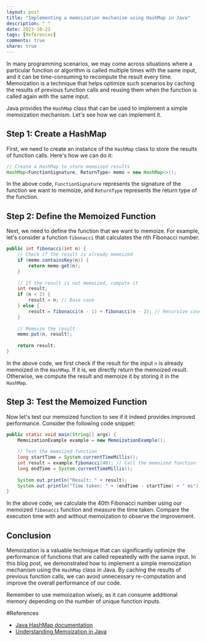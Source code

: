```yaml
---
layout: post
title: "Implementing a memoization mechanism using HashMap in Java"
description: " "
date: 2023-10-23
tags: [References]
comments: true
share: true
---
```


In many programming scenarios, we may come across situations where a particular function or algorithm is called multiple times with the same input, and it can be time-consuming to recompute the result every time. Memoization is a technique that helps optimize such scenarios by caching the results of previous function calls and reusing them when the function is called again with the same input.

Java provides the `HashMap` class that can be used to implement a simple memoization mechanism. Let's see how we can implement it.

## Step 1: Create a HashMap

First, we need to create an instance of the `HashMap` class to store the results of function calls. Here's how we can do it:

```java
// Create a HashMap to store memoized results
HashMap<FunctionSignature, ReturnType> memo = new HashMap<>();
```

In the above code, `FunctionSignature` represents the signature of the function we want to memoize, and `ReturnType` represents the return type of the function.

## Step 2: Define the Memoized Function

Next, we need to define the function that we want to memoize. For example, let's consider a function `fibonacci` that calculates the nth Fibonacci number.

```java
public int fibonacci(int n) {
    // Check if the result is already memoized
    if (memo.containsKey(n)) {
        return memo.get(n);
    }
    
    // If the result is not memoized, compute it
    int result;
    if (n < 2) {
        result = n; // Base case
    } else {
        result = fibonacci(n - 1) + fibonacci(n - 2); // Recursive case
    }
    
    // Memoize the result
    memo.put(n, result);
    
    return result;
}
```

In the above code, we first check if the result for the input `n` is already memoized in the `HashMap`. If it is, we directly return the memoized result. Otherwise, we compute the result and memoize it by storing it in the `HashMap`.

## Step 3: Test the Memoized Function

Now let's test our memoized function to see if it indeed provides improved performance. Consider the following code snippet:

```java
public static void main(String[] args) {
    MemoizationExample example = new MemoizationExample();
    
    // Test the memoized function
    long startTime = System.currentTimeMillis();
    int result = example.fibonacci(40); // Call the memoized function
    long endTime = System.currentTimeMillis();
    
    System.out.println("Result: " + result);
    System.out.println("Time taken: " + (endTime - startTime) + " ms");
}
```

In the above code, we calculate the 40th Fibonacci number using our memoized `fibonacci` function and measure the time taken. Compare the execution time with and without memoization to observe the improvement.

## Conclusion

Memoization is a valuable technique that can significantly optimize the performance of functions that are called repeatedly with the same input. In this blog post, we demonstrated how to implement a simple memoization mechanism using the `HashMap` class in Java. By caching the results of previous function calls, we can avoid unnecessary re-computation and improve the overall performance of our code.

Remember to use memoization wisely, as it can consume additional memory depending on the number of unique function inputs.

#References
- [Java HashMap documentation](https://docs.oracle.com/en/java/javase/11/docs/api/java.base/java/util/HashMap.html)
- [Understanding Memoization in Java](https://www.baeldung.com/java-memoization)